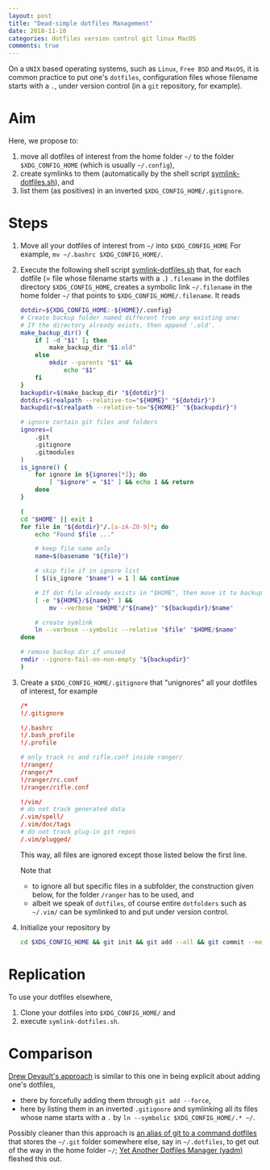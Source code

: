 ```yaml
---
layout: post
title: "Dead-simple dotfiles Management"
date: 2018-11-10
categories: dotfiles version control git linux MacOS
comments: true
---
```


On a `UNIX` based operating systems, such as `Linux`, `Free BSD` and `MacOS`, it is common practice to put one's `dotfiles`, configuration files whose filename starts with a `.`, under version control (in a `git` repository, for example).

# Aim

Here, we propose to:

1. move all dotfiles of interest from the home folder `~/` to the folder `$XDG_CONFIG_HOME` (which is usually `~/.config`),
1. create symlinks to them (automatically by the shell script [symlink-dotfiles.sh](https://github.com/konfekt/symlink-dotfiles.sh)), and
1. list them (as positives) in an inverted `$XDG_CONFIG_HOME/.gitignore`.

# Steps

1. Move all your dotfiles of interest from `~/` into `$XDG_CONFIG_HOME`
    For example, `mv ~/.bashrc $XDG_CONFIG_HOME/`.
0. Execute the following shell script [symlink-dotfiles.sh](https://github.com/konfekt/symlink-dotfiles.sh) that, for each dotfile (= file whose filename starts with a `.`) `.filename`  in the dotfiles directory `$XDG_CONFIG_HOME`, creates a symbolic link `~/.filename` in the home folder `~/` that points to `$XDG_CONFIG_HOME/.filename`.
    It reads

    ```sh
    dotdir=${XDG_CONFIG_HOME:-${HOME}/.config}
    # Create backup folder named different from any existing one:
    # If the directory already exists, then append '.old'.
    make_backup_dir() {
        if [ -d "$1" ]; then
            make_backup_dir "$1.old"
        else
            mkdir --parents "$1" &&
                echo "$1"
        fi
    }
    backupdir=$(make_backup_dir "${dotdir}")
    dotdir=$(realpath --relative-to="${HOME}" "${dotdir}")
    backupdir=$(realpath --relative-to="${HOME}" "${backupdir}")

    # ignore certain git files and folders
    ignores=(
        .git
        .gitignore
        .gitmodules
    )
    is_ignore() {
        for ignore in ${ignores[*]}; do
            [ "$ignore" = "$1" ] && echo 1 && return
        done
    }

    (
    cd "$HOME" || exit 1
    for file in "${dotdir}"/.[a-zA-Z0-9]*; do
        echo "Found $file ..."

        # keep file name only
        name=$(basename "${file}")

        # skip file if in ignore list
        [ $(is_ignore "$name") = 1 ] && continue

        # If dot file already exists in "$HOME", then move it to backup folder.
        [ -e "${HOME}/${name}" ] &&
            mv --verbose "$HOME"/"${name}" "${backupdir}/$name"

        # create symlink
        ln --verbose --symbolic --relative "$file" "$HOME/$name"
    done

    # remove backup dir if unused
    rmdir --ignore-fail-on-non-empty "${backupdir}"
    )
    ```

0. Create a `$XDG_CONFIG_HOME/.gitignore` that "unignores" all your dotfiles of interest, for example
    
    ```conf
    /*
    !/.gitignore

    !/.bashrc
    !/.bash_profile
    !/.profile

    # only track rc and rifle.conf inside ranger/
    !/ranger/
    /ranger/*
    !/ranger/rc.conf
    !/ranger/rifle.conf

    !/vim/
    # do not track generated data
    /.vim/spell/
    /.vim/doc/tags
    # do not track plug-in git repos
    /.vim/plugged/
    ```

    This way, all files are ignored except those listed below the first line.

    Note that

    - to ignore all but specific files in a subfolder, the construction given below, for the folder `/ranger` has to be used, and
    - albeit we speak of `dotfiles`, of course entire `dotfolders` such as `~/.vim/` can be symlinked to and put under version control.

0. Initialize your repository by

    ```sh
    cd $XDG_CONFIG_HOME && git init && git add --all && git commit --message='init'
    ```

# Replication

To use your dotfiles elsewhere,

1. Clone your dotfiles into `$XDG_CONFIG_HOME/` and
1. execute `symlink-dotfiles.sh`.

# Comparison

[Drew Devault's approach](https://drewdevault.com/2019/12/30/dotfiles.html) is similar to this one in being explicit about adding one's dotfiles,

- there by forcefully adding them through `git add --force`,
- here by listing them in an inverted `.gitignore` and symlinking all its files whose name starts with a `.` by `ln --symbolic $XDG_CONFIG_HOME/.* ~/`.

Possibly cleaner than this approach is [an alias of git to a command dotfiles](https://blog.alionet.org/fr/2020-03-29_gerer_ses_dotfiles_avec_git) that stores the `~/.git` folder somewhere else, say in `~/.dotfiles`, to get out of the way in the home folder `~/`;
[Yet Another Dotfiles Manager (yadm)](https://github.com/TheLocehiliosan/yadm/blob/master/yadm) fleshed this out.

